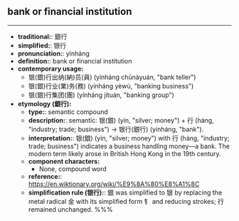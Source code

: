## bank or financial institution
---
- **traditional:**: 銀行
- **simplified:**: 银行
- **pronunciation:**: yínháng
- **definition:**: bank or financial institution
- **contemporary usage:**
  - 银(銀)行出纳(納)员(員) (yínháng chūnàyuán, "bank teller")
  - 银(銀)行业(業)务(務) (yínháng yèwù, "banking business")
  - 银(銀)行集团(團) (yínháng jítuán, "banking group")
- **etymology (銀行):**
  - **type:**: semantic compound
  - **description:**: semantic: 银(銀) (yín, "silver; money") + 行 (háng, "industry; trade; business") → 银行(銀行) (yínháng, "bank").
  - **interpretation:**: 银(銀) (yín, "silver; money") with 行 (háng, "industry; trade; business") indicates a business handling money—a bank. The modern term likely arose in British Hong Kong in the 19th century.
  - **component characters:**
    - None, compound word
  - **reference:**: https://en.wiktionary.org/wiki/%E9%8A%80%E8%A1%8C
  - **simplification rule (银行):**: 銀 was simplified to 银 by replacing the metal radical 金 with its simplified form 钅 and reducing strokes; 行 remained unchanged.
%%%

